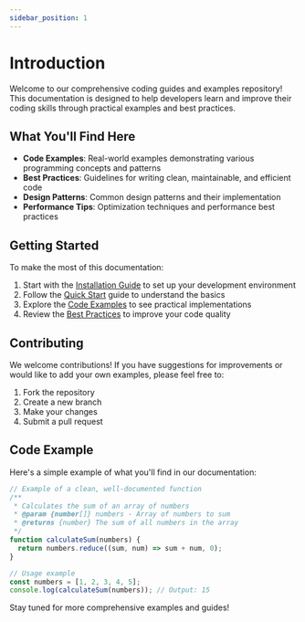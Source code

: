 ```yaml
---
sidebar_position: 1
---
```


# Introduction

Welcome to our comprehensive coding guides and examples repository! This documentation is designed to help developers learn and improve their coding skills through practical examples and best practices.

## What You'll Find Here

- **Code Examples**: Real-world examples demonstrating various programming concepts and patterns
- **Best Practices**: Guidelines for writing clean, maintainable, and efficient code
- **Design Patterns**: Common design patterns and their implementation
- **Performance Tips**: Optimization techniques and performance best practices

## Getting Started

To make the most of this documentation:

1. Start with the [Installation Guide](./installation) to set up your development environment
2. Follow the [Quick Start](./quick-start) guide to understand the basics
3. Explore the [Code Examples](../examples/basic-examples) to see practical implementations
4. Review the [Best Practices](../best-practices/coding-standards) to improve your code quality

## Contributing

We welcome contributions! If you have suggestions for improvements or would like to add your own examples, please feel free to:

1. Fork the repository
2. Create a new branch
3. Make your changes
4. Submit a pull request

## Code Example

Here's a simple example of what you'll find in our documentation:

```javascript
// Example of a clean, well-documented function
/**
 * Calculates the sum of an array of numbers
 * @param {number[]} numbers - Array of numbers to sum
 * @returns {number} The sum of all numbers in the array
 */
function calculateSum(numbers) {
  return numbers.reduce((sum, num) => sum + num, 0);
}

// Usage example
const numbers = [1, 2, 3, 4, 5];
console.log(calculateSum(numbers)); // Output: 15
```

Stay tuned for more comprehensive examples and guides! 